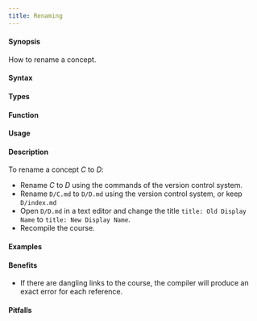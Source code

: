 ```yaml
---
title: Renaming
---
```


#### Synopsis

How to rename a concept.

#### Syntax

#### Types

#### Function
       
#### Usage

#### Description

To rename a concept _C_ to _D_:

*  Rename _C_ to _D_ using the commands of the version control system.
*  Rename `D/C.md` to `D/D.md` using the version control system, or keep `D/index.md`
*  Open `D/D.md` in a text editor and change the title `title: Old Display Name` to `title: New Display Name`.
*  Recompile the course.

#### Examples

#### Benefits

* If there are dangling links to the course, the compiler will produce an exact error for each reference.

#### Pitfalls

